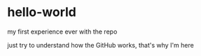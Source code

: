 # hello-world
my first experience ever with the repo

just try to understand how the GitHub works, that's why I'm here
